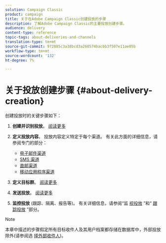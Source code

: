 ```yaml
---
solution: Campaign Classic
product: campaign
title: 关于在Adobe Campaign Classic创建投放的步骤
description: 了解Adobe Campaign Classic的主要投放创建步骤。
audience: delivery
content-type: reference
topic-tags: about-deliveries-and-channels
translation-type: tm+mt
source-git-commit: 972885c3a38bcd3a260574bacbb3f507e11ae05b
workflow-type: tm+mt
source-wordcount: '132'
ht-degree: 7%

---
```



# 关于投放创建步骤 {#about-delivery-creation}

创建投放时的关键步骤如下：

1. **创建并识别投放**。 [阅读更多](../../delivery/using/steps-create-and-identify-the-delivery.md)

1. **定义投放内容**。 投放内容定义特定于每个渠道。 有关此方面的详细信息，请参阅专门的部分：

   * [电子邮件渠道](../../delivery/using/defining-the-email-content.md)
   * [SMS 渠道](../../delivery/using/sms-channel.md#defining-the-sms-content)
   * [直邮渠道](../../delivery/using/defining-the-direct-mail-content.md)
   * [移动应用程序渠道](../../delivery/using/about-mobile-app-channel.md)

1. **定义目标群**。 [阅读更多](../../delivery/using/steps-defining-the-target-population.md)

1. **发送投放**。 [阅读更多](../../delivery/using/steps-sending-the-delivery.md)

1. **监控投放** (跟踪、隔离、报告等)。 有关详细信息，请参阅“监 [视投放](../../delivery/using/monitoring-a-delivery.md) ”和“ [跟踪投放](../../delivery/using/about-message-tracking.md) ”部分。

>[!NOTE]
>
>本章中描述的步骤假定所有目标收件人及其用户档案都存储在数据库中，外部投放除外(请参阅选 [择外部收件人](../../delivery/using/steps-defining-the-target-population.md#selecting-external-recipients))。
